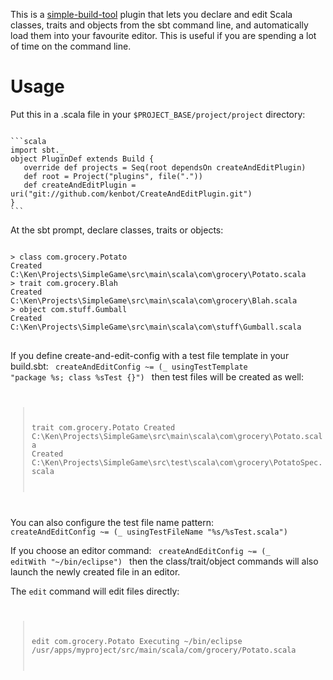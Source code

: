 This is a <a href="https://github.com/sbt/sbt">simple-build-tool</a> plugin that lets you declare and edit Scala classes, 
traits and objects from the sbt command line, and automatically load them into your favourite editor.  This is useful if you are spending a lot of time on the command line.

# Usage
Put this in a .scala file in your <code>$PROJECT_BASE/project/project</code> directory:
  
<code>
```scala
import sbt._
object PluginDef extends Build {
   override def projects = Seq(root dependsOn createAndEditPlugin)
   def root = Project("plugins", file(".")) 
   def createAndEditPlugin = uri("git://github.com/kenbot/CreateAndEditPlugin.git")
}
```
</code>

 At the sbt prompt, declare classes, traits or objects:
<pre>
<code>
> class com.grocery.Potato
Created C:\Ken\Projects\SimpleGame\src\main\scala\com\grocery\Potato.scala
> trait com.grocery.Blah
Created C:\Ken\Projects\SimpleGame\src\main\scala\com\grocery\Blah.scala
> object com.stuff.Gumball
Created C:\Ken\Projects\SimpleGame\src\main\scala\com\stuff\Gumball.scala
</code>
</pre>

If you define create-and-edit-config with a test file template in your build.sbt:
<code>
createAndEditConfig ~= (_ usingTestTemplate "package %s; class %sTest {}")
</code>
then test files will be created as well:
<code>
> trait com.grocery.Potato
Created C:\Ken\Projects\SimpleGame\src\main\scala\com\grocery\Potato.scala
Created C:\Ken\Projects\SimpleGame\src\test\scala\com\grocery\PotatoSpec.scala
</code>

You can also configure the test file name pattern:
<code>
createAndEditConfig ~= (_ usingTestFileName "%s/%sTest.scala")
</code>

If you choose an editor command:
<code>
createAndEditConfig ~= (_ editWith "~/bin/eclipse")
</code>
then the class/trait/object commands will also launch the newly created file in an editor.

The <code>edit</code> command will edit files directly:
<code>
> edit com.grocery.Potato
Executing ~/bin/eclipse /usr/apps/myproject/src/main/scala/com/grocery/Potato.scala
</code>

